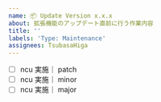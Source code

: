 ```yaml
---
name: 📦️ Update Version x.x.x
about: 拡張機能のアップデート直前に行う作業内容
title: ''
labels: 'Type: Maintenance'
assignees: TsubasaHiga
---
```


- [ ] ncu 実施｜ patch
- [ ] ncu 実施｜ minor
- [ ] ncu 実施｜ major
